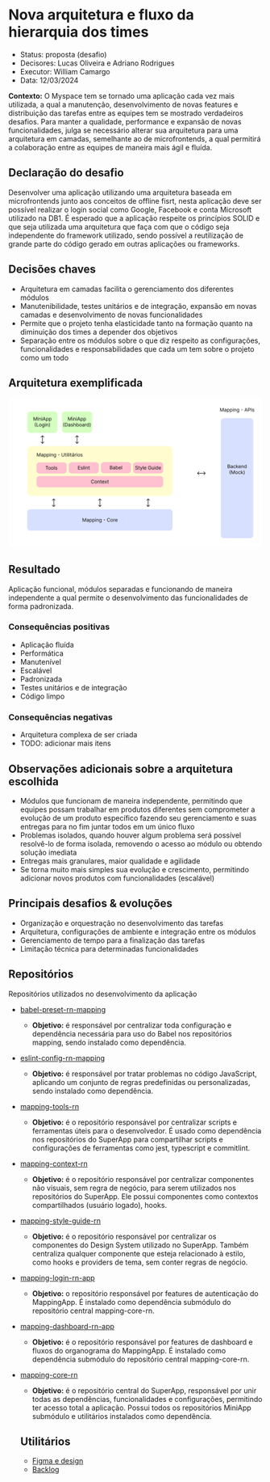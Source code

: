 # Nova arquitetura e fluxo da hierarquia dos times

- Status: proposta (desafio)
- Decisores: Lucas Oliveira e Adriano Rodrigues
- Executor: William Camargo
- Data: 12/03/2024

**Contexto:** O Myspace tem se tornado uma aplicação cada vez mais utilizada, a qual a manutenção, desenvolvimento de novas features e distribuição das tarefas entre as equipes tem se mostrado verdadeiros desafios. Para manter a qualidade, performance e expansão de novas funcionalidades, julga se necessário alterar sua arquitetura para uma arquitetura em camadas, semelhante ao de microfrontends, a qual permitirá a colaboração entre as equipes de maneira mais ágil e fluída.

## Declaração do desafio

Desenvolver uma aplicação utilizando uma arquitetura baseada em microfrontends junto aos conceitos de offline fisrt, nesta aplicação deve ser possível realizar o login social como Google, Facebook e conta Microsoft utilizado na DB1. É esperado que a aplicação respeite os princípios SOLID e que seja utilizada uma arquitetura que faça com que o código seja independente do framework utilizado, sendo possível a reutilização de grande parte do código gerado em outras aplicações ou frameworks.

## Decisões chaves

- Arquitetura em camadas facilita o gerenciamento dos diferentes módulos
- Manutenibilidade, testes unitários e de integração, expansão em novas camadas e desenvolvimento de novas funcionalidades
- Permite que o projeto tenha elasticidade tanto na formação quanto na diminuição dos times a depender dos objetivos
- Separação entre os módulos sobre o que diz respeito as configurações, funcionalidades e responsabilidades que cada um tem sobre o projeto como um todo

## Arquitetura exemplificada
![image](./assets/docs/images/arquitetura.svg)

## Resultado

Aplicação funcional, módulos separadas e funcionando de maneira independente a qual permite o desenvolvimento das funcionalidades de forma padronizada.

### Consequências positivas

- Aplicação fluída
- Performática
- Manutenível
- Escalável
- Padronizada
- Testes unitários e de integração
- Código limpo

### Consequências negativas

- Arquitetura complexa de ser criada
- TODO: adicionar mais itens

## Observações adicionais sobre a arquitetura escolhida

- Módulos que funcionam de maneira independente, permitindo que equipes possam trabalhar em produtos diferentes sem comprometer a evolução de um produto específico fazendo seu gerenciamento e suas entregas para no fim juntar todos em um único fluxo
- Problemas isolados, quando houver algum problema será possível resolvê-lo de forma isolada, removendo o acesso ao módulo ou obtendo solução imediata
- Entregas mais granulares, maior qualidade e agilidade
- Se torna muito mais simples sua evolução e crescimento, permitindo adicionar novos produtos com funcionalidades (escalável)

## Principais desafios & evoluções

- Organização e orquestração no desenvolvimento das tarefas
- Arquitetura, configurações de ambiente e integração entre os módulos
- Gerenciamento de tempo para a finalização das tarefas
- Limitação técnica para determinadas funcionalidades

## Repositórios

Repositórios utilizados no desenvolvimento da aplicação

- [babel-preset-rn-mapping](https://github.com/williamcamasil/babel-preset-rn-mapping)
  - **Objetivo:** é responsável por centralizar toda configuração e dependência necessária para uso do Babel nos repositórios mapping, sendo instalado como dependência.
- [eslint-config-rn-mapping](https://github.com/williamcamasil/eslint-config-rn-mapping)
  - **Objetivo:** é responsável por tratar problemas no código JavaScript, aplicando um conjunto de regras predefinidas ou personalizadas, sendo instalado como dependência.
- [mapping-tools-rn](https://github.com/williamcamasil/mapping-tools-rn)
  - **Objetivo:** é o repositório responsável por centralizar scripts e ferramentas úteis para o desenvolvedor. É usado como dependência nos repositórios do SuperApp para compartilhar scripts e configurações de ferramentas como jest, typescript e commitlint.
- [mapping-context-rn](https://github.com/williamcamasil/mapping-context-rn)
  - **Objetivo:** é o repositório responsável por centralizar componentes não visuais, sem regra de negócio, para serem utilizados nos repositórios do SuperApp. Ele possui componentes como contextos compartilhados (usuário logado), hooks.
- [mapping-style-guide-rn](https://github.com/williamcamasil/mapping-style-guide-rn)
  - **Objetivo:** é o repositório responsável por centralizar os componentes do Design System utilizado no SuperApp. Também centraliza qualquer componente que esteja relacionado à estilo, como hooks e providers de tema, sem conter regras de negócio.
- [mapping-login-rn-app](https://github.com/williamcamasil/mapping-login-rn-app)
  - **Objetivo:** o repositório responsável por features de autenticação do MappingApp. É instalado como dependência submódulo do repositório central mapping-core-rn.
- [mapping-dashboard-rn-app](https://github.com/williamcamasil/mapping-dashboard-rn-app)
  - **Objetivo:** é o repositório responsável por features de dashboard e fluxos do organograma do MappingApp. É instalado como dependência submódulo do repositório central mapping-core-rn.
- [mapping-core-rn](https://github.com/williamcamasil/mapping-core-rn)
  - **Objetivo:** é o repositório central do SuperApp, responsável por unir todas as dependências, funcionalidades e configurações, permitindo ter acesso total a aplicação. Possui todos os repositórios MiniApp submódulo e utilitários instalados como dependência.

  ## Utilitários

  - [Figma e design](https://www.figma.com/file/y427586uuFXcvODlMgNTtU/MySpace_Desafio?type=design&node-id=96-529&mode=design&t=B4YIplPTnrZy1MV8-0)
  - [Backlog](https://db1global-my.sharepoint.com/:x:/g/personal/william_camargo_db1_com_br/EXWyP3xPMpxAkyHBB6o8fz0B3Y4Gkg_Jx21Oa9E4-D7Knw?e=D0Kpdg)

